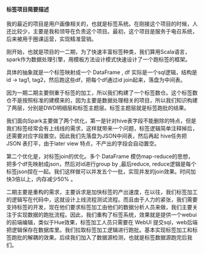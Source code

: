 #### 标签项目简要描述



我的最近的项目是用户画像相关的，也就是标签系统。在刚接这个项目的时候，人还比较少，主要是我和领导在负责这个项目。最初，这个项目是服务于电召系统，后来被用于圈课运营，实现精准营销。

刚开始，也就是项目的一二期，为了快速丰富标签种类，我们算用Scala语言，spark作为数据处理引擎，用模板方法设计模式快速设计了一个跑标签的框架。

具体的抽象就是一个标签映射成一个 DataFrame , df 实际是一个sql逻辑，结构是 id -> tag1, tag2，然后跑这些df，把每个df通过id join起来，落盘为中间表。

因为一期二期主要侧重于标签的加工，所以我们构建了一个标签数仓。这个标签数仓不是按照标准的建模来的，因为主要是数据处理相关的项目，所以我们知识构建了两层，分别是DWD明细层和标签主题层。标签主题层就是标签跑批的结果。



我们面向Spark主要做了两个优化，第一是针对hive表字段不能删除的特点，但是我们标签经常会有上线线的需求，这样就带来一个问题，标签逻辑简单注释掉后，还需要对应字段置空。因此我们先落盘为JSON中间表，然后再起 hive任务把 JSON 表打平，由于later view 特点，不产出的字段会自动置空。



第二个优化是，对标签join的优化。多个 DataFrame 模仿map-reduce的思想， 把多个df先映射成json，然后对id进行group by ,最后reduce, reduce逻辑是每个标签json捏在一起。我们这样做可以并发五个一批，实现并发的join效果。时间加快3倍以上，内存减少50% 。



二期主要是重构的需求，主要诉求是加快标签的产出速度，在以往，我们标签加工的逻辑写在代码中，这就设计上线流程测试流程。而且由于人力的紧张，我们需要支持标签的开发，现在他们要求标签加工由他们的数据分析人员来做，我们主要关注于实现数据的跑批流程。因此，我们重构了标签系统，效果就是提供一个webui 的前端编辑，类似于Hue效果，标签加工人员只需要在 WebUI 提交sql，web后端把逻辑保存在数据库里。我们拉取标签加工逻辑进行跑批。基本实现标签加工和标签跑批的解耦的效果。后续我们加入了数据源检测，也就是标签数据源跑完后我们。


